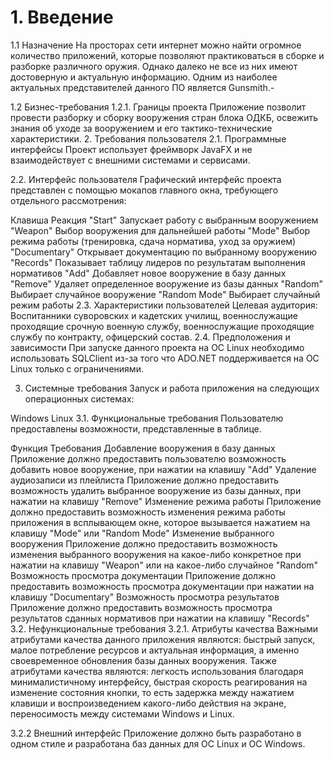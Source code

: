 # 1. Введение
1.1 Назначение
На просторах сети интернет можно найти огромное количество приложений, которые позволяют практиковаться в сборке и разборке различного оружия. Однако далеко не все из них имеют достоверную и актуальную информацию. Одним из наиболее актуальных представителей данного ПО является Gunsmith.-

1.2 Бизнес-требования
1.2.1. Границы проекта
Приложение позволит провести разборку и сборку вооружения стран блока ОДКБ, освежить знания об уходе за вооружением и его тактико-технические характеристики.
2. Требования пользователя
2.1. Программные интерфейсы
Проект использует фреймворк JavaFX и не взаимодействует с внешними системами и сервисами.

2.2. Интерфейс пользователя
Графический интерфейс проекта представлен с помощью мокапов главного окна, требующего отдельного рассмотрения:

Клавиша		Реакция
"Start"			Запускает работу с выбранным вооружением
"Weapon"		Выбор вооружения для дальнейшей работы
"Mode"			Выбор режима работы (тренировка, сдача норматива, уход за оружием)
"Documentary"		Открывает документацию по выбранному вооружению
"Records"		Показывает таблицу лидеров по результатам выполнения нормативов	
"Add"			Добавляет новое вооружение в базу данных
"Remove"		Удаляет определенное вооружение из базы данных
"Random"		Выбирает случайное вооружение
"Random Mode"	Выбирает случайный режим работы
2.3. Характеристики пользователей
Целевая аудитория:
Воспитанники суворовских и кадетских училищ, военнослужащие проходящие срочную военную службу, военнослужащие проходящие службу по контракту, офицерский состав.
2.4. Предположения и зависимости
При запуске данного проекта на ОС Linux необходимо использовать SQLClient из-за того что ADO.NET поддерживается на ОС Linux только с ограничениями.

3. Системные требования
Запуск и работа приложения на следующих операционных системах:

Windows
Linux
3.1. Функциональные требования
Пользователю предоставлены возможности, представленные в таблице.

Функция	Требования
Добавление вооружения в базу данных	Приложение должно предоставить пользователю возможность добавить новое вооружение, при нажатии на клавишу "Add"
Удаление аудиозаписи из плейлиста	Приложение должно предоставить возможность удалить выбранное вооружение из базы данных, при нажатии на клавишу "Remove"
Изменение режима работы	Приложение должно предоставить возможность изменения режима работы приложения в всплывающем окне, которое вызывается нажатием на клавишу "Mode" или "Random Mode"
Изменение выбранного вооружения	Приложение должно предоставить возможность изменения выбранного вооружения на какое-либо конкретное при нажатии на клавишу "Weapon" или на какое-либо случайное "Random"
Возможность просмотра документации	Приложение должно предоставить возможность просмотра документации при нажатии на клавишу "Documentary"
Возможность просмотра результатов	Приложение должно предоставить возможность просмотра результатов сданных нормативов при нажатии на клавишу "Records"
3.2. Нефункциональные требования
3.2.1. Атрибуты качества
Важными атрибутами качества данного приложения являются: быстрый запуск, малое потребление ресурсов и актуальная информация, а именно своевременное обновления базы данных вооружения.
Также атрибутами качества являются: легкость использования благодаря минималистичному интерфейсу, быстрая скорость реагирования на изменение состояния кнопки, то есть задержка между нажатием клавиши и воспроизведением какого-либо действия на экране, переносимость между системами Windows и Linux.

3.2.2 Внешний интерфейс
Приложение должно быть разработано в одном стиле и разработана баз данных для ОС Linux и OC Windows.

